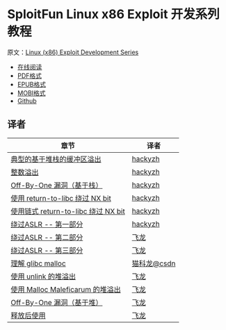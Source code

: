 # SploitFun Linux x86 Exploit 开发系列教程

原文：[Linux (x86) Exploit Development Series](https://sploitfun.wordpress.com/2015/06/26/linux-x86-exploit-development-tutorial-series/)

+ [在线阅读](https://www.gitbook.com/book/wizardforcel/sploitfun-linux-x86-exp-tut/details)
+ [PDF格式](https://www.gitbook.com/download/pdf/book/wizardforcel/sploitfun-linux-x86-exp-tut)
+ [EPUB格式](https://www.gitbook.com/download/epub/book/wizardforcel/sploitfun-linux-x86-exp-tut)
+ [MOBI格式](https://www.gitbook.com/download/mobi/book/wizardforcel/sploitfun-linux-x86-exp-tut)
+ [Github](https://github.com/wizardforcel/sploitfun-linux-x86-exp-tut-zh)

## 译者

| 章节 | 译者 |
| --- | --- |
| [典型的基于堆栈的缓冲区溢出](1.md) | [hackyzh](http://bbs.pediy.com/user-694899.htm) |
| [整数溢出](2.md) | [hackyzh](http://bbs.pediy.com/user-694899.htm) |
| [Off-By-One 漏洞（基于栈）](3.md) | [hackyzh](http://bbs.pediy.com/user-694899.htm) |
| [使用 return-to-libc 绕过 NX bit](4.md) | [hackyzh](http://bbs.pediy.com/user-694899.htm) |
| [使用链式 return-to-libc 绕过 NX bit](5.md) | [hackyzh](http://bbs.pediy.com/user-694899.htm) |
| [绕过ASLR -- 第一部分](6.md) | [hackyzh](http://bbs.pediy.com/user-694899.htm) |
| [绕过ASLR -- 第二部分](7.md) | [飞龙](https://github.com/wizardforcel) |
| [绕过ASLR -- 第三部分](8.md) | [飞龙](https://github.com/wizardforcel) |
| [理解 glibc malloc](understanding-glibc-malloc.md) | [猫科龙@csdn](http://my.csdn.net/maokelong95) |
| [使用 unlink 的堆溢出](9.md) | [飞龙](https://github.com/wizardforcel) |
| [使用 Malloc Maleficarum 的堆溢出](10.md) | [飞龙](https://github.com/wizardforcel) |
| [Off-By-One 漏洞（基于堆）](11.md) | [飞龙](https://github.com/wizardforcel) |
| [释放后使用](12.md) | [飞龙](https://github.com/wizardforcel) |